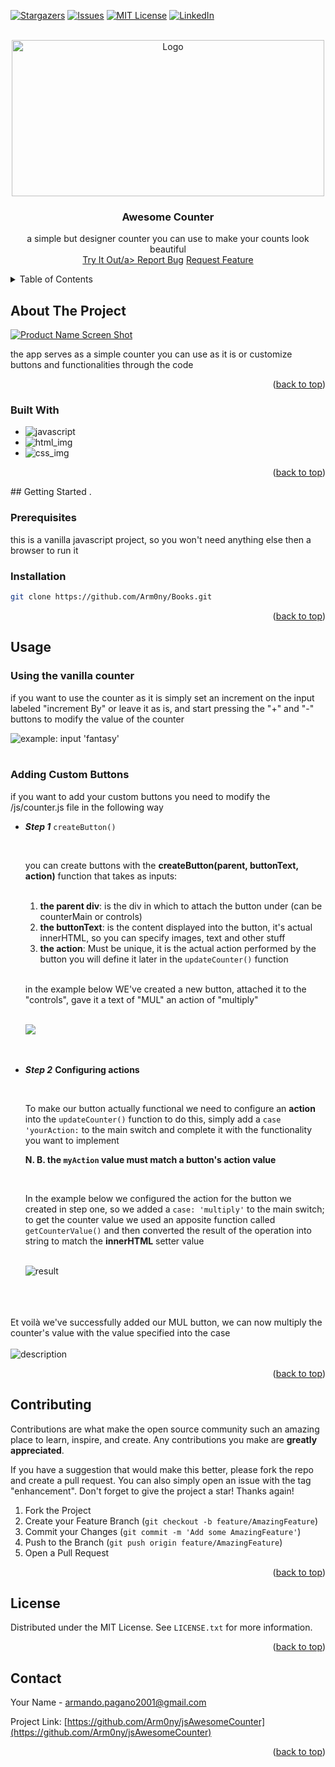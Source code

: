 

[![Stargazers][stars-shield]][stars-url]
[![Issues][issues-shield]][issues-url]
[![MIT License][license-shield]][license-url]
[![LinkedIn][linkedin-shield]][linkedin-url]



<section id="readme-top">
<!-- PROJECT LOGO -->
<br />
<div align="center" id="readme-top">
  <a href="https://github.com/Arm0ny/jsAwesomeCounter">
    <img src="img/banner.png" alt="Logo" width="500" height="250">
  </a>

<h3 align="center">Awesome Counter</h3>

  <p align="center">
    a simple but designer counter you can use to make your counts look beautiful
    <br/>
    <a href="https://jsawesomecounter.web.app">Try It Out/a>
    <a href="https://github.com/Arm0ny/jsAwesomeCounter/issues">Report Bug</a>
    <a href="https://github.com/Arm0ny/jsAwesomeCounter/issues">Request Feature</a>
  </p>
</div>




<!-- TABLE OF CONTENTS -->
<details>
  <summary>Table of Contents</summary>
  <ol>
    <li>
      <a href="#about-the-project">About The Project</a>
      <ul>
        <li><a href="#built-with">Built With</a></li>
      </ul>
    </li>
    <li>
      <a href="#getting-started">Getting Started</a>
      <ul>
        <li><a href="#prerequisites">Prerequisites</a></li>
        <li><a href="#installation">Installation</a></li>
      </ul>
    </li>
    <li><a href="#usage">Usage</a></li>
    <li><a href="#roadmap">Roadmap</a></li>
    <li><a href="#contributing">Contributing</a></li>
    <li><a href="#license">License</a></li>
    <li><a href="#contact">Contact</a></li>
    <li><a href="#acknowledgments">Acknowledgments</a></li>
  </ol>
</details>

</section>



<!-- ABOUT THE PROJECT -->

<section id="about-the-project">

## About The Project

[![Product Name Screen Shot][product-screenshot]](https://example.com)

the app serves as a simple counter you can use as it is or customize buttons and functionalities
through the code
</section>

<p align="right">(<a href="#readme-top">back to top</a>)</p>





<section id="built-with">

### Built With

* ![javascript][javascript_img]
* ![html_img][html_img]
* ![css_img][css_img]
</section>

<p align="right">(<a href="#readme-top">back to top</a>)</p>



<!-- GETTING STARTED -->
<section id="getting-started">
## Getting Started
.

### Prerequisites

this is a vanilla javascript project, so you won't need anything else then a browser to run it

### Installation
   ```sh
   git clone https://github.com/Arm0ny/Books.git
   ```
<p align="right">(<a href="#readme-top">back to top</a>)</p>
</section>


<!-- USAGE EXAMPLES -->
<section id="usage">

## Usage

### Using the vanilla counter

if you want to use the counter as it is simply set an increment on the input labeled "increment By" or leave it
as is, and start pressing the "+" and "-" buttons to modify the value of the counter<br/>

<img src='img/product_about_screenshot.png'  alt="example: input 'fantasy'"/>
<br/>
<br/>

### Adding Custom Buttons

if you want to add your custom buttons you need to modify the /js/counter.js file in the following way
<ul>
<li>

**_Step 1_** `createButton()`

<br>

you can create buttons with the **createButton(parent, buttonText, action)** function that takes as inputs: 

<br>

1. **the parent div**: is the div in which to attach the button under (can be counterMain or controls)
2. **the buttonText**: is the content displayed into the button, it's actual innerHTML, so you can specify images, text and other stuff
3. **the action**: Must be unique, it is the actual action performed by the button you will define it later in the `updateCounter()` function

<br/>

in the example below WE've created a new button, attached it to the "controls", gave it a text of "MUL" an action of "multiply"

<br>
<img src="img/usage/step_1.png">

</li>
<br/>
<br/>

<li>

**_Step 2_** **Configuring actions**

<br>

To make our button actually functional we need to configure an **action** into the `updateCounter()` function
to do this, simply add a `case 'yourAction:` to the main switch and complete it with the functionality you want to implement

**N. B. the `myAction` value must match a button's action value**

<br>

In the example below we configured the action for the button we created in step one, so we added a `case: 'multiply'`
to the main switch;
to get the counter value we used an apposite function called `getCounterValue()` and then converted the result of the operation into string
to match the **innerHTML** setter value

<br/>

<img src='img/usage/step_2.png' alt='result'/>
</li>

</ul>
<br/>
<br/>
<br/>
Et voilà we've successfully added our MUL button, we can now multiply the counter's value with the value specified into the case

<br>
<br>

<img src="img/usage/conclusion.png" alt="description"/>

<br/>

<p align="right">(<a href="#readme-top">back to top</a>)</p>
</section>



<!-- CONTRIBUTING -->
<section id="contributing">

## Contributing

Contributions are what make the open source community such an amazing place to learn, inspire, and create. Any contributions you make are **greatly appreciated**.

If you have a suggestion that would make this better, please fork the repo and create a pull request. You can also simply open an issue with the tag "enhancement".
Don't forget to give the project a star! Thanks again!

1. Fork the Project
2. Create your Feature Branch (`git checkout -b feature/AmazingFeature`)
3. Commit your Changes (`git commit -m 'Add some AmazingFeature'`)
4. Push to the Branch (`git push origin feature/AmazingFeature`)
5. Open a Pull Request

</section>

<p align="right">(<a href="#readme-top">back to top</a>)</p>



<!-- LICENSE -->
<section id="license">

## License

Distributed under the MIT License. See `LICENSE.txt` for more information.

<p align="right">(<a href="#readme-top">back to top</a>)</p>

</section>

<!-- CONTACT -->

<section id="contact">

## Contact

Your Name - armando.pagano2001@gmail.com

Project Link: [https://github.com/Arm0ny/jsAwesomeCounter](https://github.com/Arm0ny/jsAwesomeCounter)

<p align="right">(<a href="#readme-top">back to top</a>)</p>
</section>



<!-- MARKDOWN LINKS & IMAGES -->
<!-- https://www.markdownguide.org/basic-syntax/#reference-style-links -->
[stars-shield]: https://img.shields.io/github/stars/Arm0ny/jsAwesomeCounter.svg?style=for-the-badge
[stars-url]: https://github.com/Arm0ny/Books/stargazers
[issues-shield]: https://img.shields.io/github/issues/Arm0ny/jsAwesomeCounter.svg?style=for-the-badge
[issues-url]: https://github.com/github_username/repo_name/issues
[license-shield]: https://img.shields.io/github/license/Arm0ny/jsAwesomeCounter.svg?style=for-the-badge
[license-url]: https://github.com/Arm0ny/Books/blob/master/LICENSE.txt
[linkedin-shield]: https://img.shields.io/badge/-LinkedIn-black.svg?style=for-the-badge&logo=linkedin&colorB=555
[linkedin-url]: https://www.linkedin.com/in/armando-pagano-67787916a
[product-screenshot]: img/product_about_screenshot.png
[Next.js]: https://img.shields.io/badge/next.js-000000?style=for-the-badge&logo=nextdotjs&logoColor=white
[Next-url]: https://nextjs.org/
[React.js]: https://img.shields.io/badge/React-20232A?style=for-the-badge&logo=react&logoColor=61DAFB
[React-url]: https://reactjs.org/
[Vue.js]: https://img.shields.io/badge/Vue.js-35495E?style=for-the-badge&logo=vuedotjs&logoColor=4FC08D
[Vue-url]: https://vuejs.org/
[Angular.io]: https://img.shields.io/badge/Angular-DD0031?style=for-the-badge&logo=angular&logoColor=white
[Angular-url]: https://angular.io/
[Svelte.dev]: https://img.shields.io/badge/Svelte-4A4A55?style=for-the-badge&logo=svelte&logoColor=FF3E00
[Svelte-url]: https://svelte.dev/
[Laravel.com]: https://img.shields.io/badge/Laravel-FF2D20?style=for-the-badge&logo=laravel&logoColor=white
[Laravel-url]: https://laravel.com
[Bootstrap.com]: https://img.shields.io/badge/Bootstrap-563D7C?style=for-the-badge&logo=bootstrap&logoColor=white
[Bootstrap-url]: https://getbootstrap.com
[JQuery.com]: https://img.shields.io/badge/jQuery-0769AD?style=for-the-badge&logo=jquery&logoColor=white
[JQuery-url]: https://jquery.com 
[javascript_img]: https://img.shields.io/badge/-javascript-black?style=for-the-badge&logo=javascript
[html_img]: https://img.shields.io/badge/-HTML5-DD0031?style=for-the-badge&logo=html5
[css_img]: https://img.shields.io/badge/-CSS3-0769AD?style=for-the-badge&logo=css3

